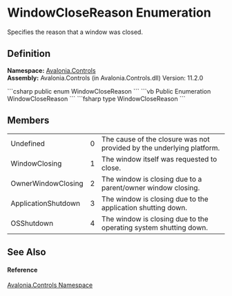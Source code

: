 # WindowCloseReason Enumeration


Specifies the reason that a window was closed.



## Definition
**Namespace:** <a href="N_Avalonia_Controls">Avalonia.Controls</a>  
**Assembly:** Avalonia.Controls (in Avalonia.Controls.dll) Version: 11.2.0

<Tabs groupId="api-code-preview">
<TabItem value="csharp" label="C#">
```csharp
public enum WindowCloseReason
```
</TabItem>
<TabItem value="vb" label="VB">
```vb
Public Enumeration WindowCloseReason
```
</TabItem>
<TabItem value="fsharp" label="F#">
```fsharp
type WindowCloseReason
```
</TabItem>
</Tabs>



## Members
<table>
<tr>
<td>Undefined</td>
<td>0</td>
<td>The cause of the closure was not provided by the underlying platform.</td>
</tr>
<tr>
<td>WindowClosing</td>
<td>1</td>
<td>The window itself was requested to close.</td>
</tr>
<tr>
<td>OwnerWindowClosing</td>
<td>2</td>
<td>The window is closing due to a parent/owner window closing.</td>
</tr>
<tr>
<td>ApplicationShutdown</td>
<td>3</td>
<td>The window is closing due to the application shutting down.</td>
</tr>
<tr>
<td>OSShutdown</td>
<td>4</td>
<td>The window is closing due to the operating system shutting down.</td>
</tr>
</table>

## See Also


#### Reference
<a href="N_Avalonia_Controls">Avalonia.Controls Namespace</a>  

